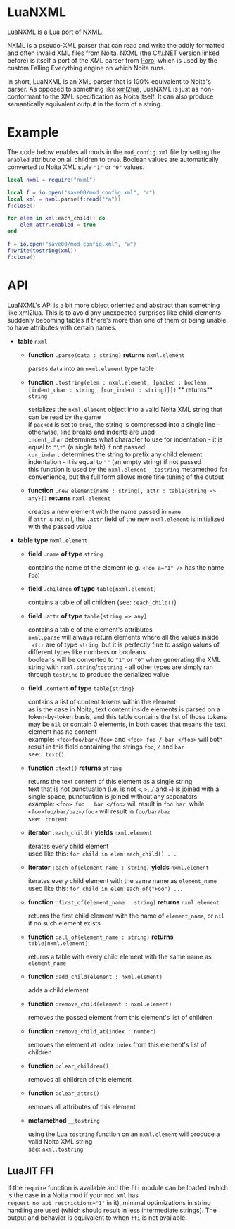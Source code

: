 LuaNXML
===

LuaNXML is a Lua port of [NXML](https://github.com/XWitchProject/NXML).

NXML is a pseudo-XML parser that can read and write the oddly formatted and often invalid XML files from [Noita](https://noitagame.com). NXML (the C#/.NET version linked before) is itself a port of the XML parser from [Poro](https://github.com/gummikana/poro), which is used by the custom Falling Everything engine on which Noita runs.

In short, LuaNXML is an XML parser that is 100% equivalent to Noita's parser. As opposed to something like [xml2lua](https://github.com/manoelcampos/xml2lua), LuaNXML is just as non-conformant to the XML specification as Noita itself. It can also produce semantically equivalent output in the form of a string.

# Example

The code below enables all mods in the `mod_config.xml` file by setting the `enabled` attribute on all children to `true`. Boolean values are automatically converted to Noita XML style `"1"` or `"0"` values.

```lua
local nxml = require("nxml")

local f = io.open("save00/mod_config.xml", "r")
local xml = nxml.parse(f:read("*a"))
f:close()

for elem in xml:each_child() do
    elem.attr.enabled = true
end

f = io.open("save00/mod_config.xml", "w")
f:write(tostring(xml))
f:close()
```

# API

LuaNXML's API is a bit more object oriented and abstract than something like xml2lua. This is to avoid any unexpected surprises like child elements suddenly becoming tables if there's more than one of them or being unable to have attributes with certain names.

* **table** `nxml`
    * **function** `.parse(data : string)` **returns** `nxml.element`

      parses `data` into an `nxml.element` type table

    * **function** `.tostring(elem : nxml.element, [packed : boolean, [indent_char : string, [cur_indent : string]]])` ** returns** `string`

      serializes the `nxml.element` object into a valid Noita XML string that can be read by the game  
      if `packed` is set to `true`, the string is compressed into a single line - otherwise, line breaks and indents are used  
      `indent_char` determines what character to use for indentation - it is equal to `"\t"` (a single tab) if not passed  
      `cur_indent` determines the string to prefix any child element indentation - it is equal to `""` (an empty string) if not passed  
      this function is used by the `nxml.element` `__tostring` metamethod for convenience, but the full form allows more fine tuning of the output

    * **function** `.new_element(name : string[, attr : table{string => any}])` **returns** `nxml.element`

      creates a new element with the name passed in `name`  
      if `attr` is not nil, the `.attr` field of the new `nxml.element` is initialized with the passed value

* **table type** `nxml.element`
    * **field** `.name` **of type** `string`

      contains the name of the element (e.g. `<Foo a="1" />` has the name `Foo`)

    * **field** `.children` **of type** `table[nxml.element]`

      contains a table of all children (see: `:each_child()`)

    * **field** `.attr` **of type** `table{string => any}`

      contains a table of the element's attributes  
      `nxml.parse` will always return elements where all the values inside `.attr` are of type `string`, but it is perfectly fine to assign values of different types like numbers or booleans  
      booleans will be converted to `"1"` or `"0"` when generating the XML string with `nxml.string`/`tostring` - all other types are simply ran through `tostring` to produce the serialized value

    * **field** `.content` **of type** `table{string}`

      contains a list of content tokens within the element  
      as is the case in Noita, text content inside elements is parsed on a token-by-token basis, and this table contains the list of those tokens  
      may be `nil` or contain 0 elements, in both cases that means the text element has no content  
      example: `<foo>foo/bar</foo>` and `<foo> foo / bar </foo>` will both result in this field containing the strings `foo`, `/` and `bar`  
      see: `:text()`

    * **function** `:text()` **returns** `string`

      returns the text content of this element as a single string  
      text that is not punctuation (i.e. is not `<`, `>`, `/` and `=`) is joined with a single space, punctuation is joined without any separators  
      example: `<foo> foo   bar </foo>` will result in `foo bar`, while `<foo>foo/bar/baz</foo>` will result in `foo/bar/baz`  
      see: `.content`

    * **iterator** `:each_child()` **yields** `nxml.element`

      iterates every child element  
      used like this: `for child in elem:each_child() ...`

    * **iterator** `:each_of(element_name : string)` **yields** `nxml.element`

      iterates every child element with the same name as `element_name`  
      used like this: `for child in elem:each_of("Foo") ...`

    * **function** `:first_of(element_name : string)` **returns** `nxml.element`

      returns the first child element with the name of `element_name`, or `nil` if no such element exists

    * **function** `:all_of(element_name : string)` **returns** `table[nxml.element]`

      returns a table with every child element with the same name as `element_name`  

    * **function** `:add_child(element : nxml.element)`

      adds a child element

    * **function** `:remove_child(element : nxml.element)`

      removes the passed element from this element's list of children

    * **function** `:remove_child_at(index : number)`

      removes the element at index `index` from this element's list of children

    * **function** `:clear_children()`

      removes all children of this element

    * **function** `:clear_attrs()`

      removes all attributes of this element

    * **metamethod** `__tostring`  

      using the Lua `tostring` function on an `nxml.element` will produce a valid Noita XML string  
      see: `nxml.tostring`

      

## LuaJIT FFI

If the `require` function is available and the `ffi` module can be loaded (which is the case in a Noita mod if your `mod.xml` has `request_no_api_restrictions="1"` in it), minimal optimizations in string handling are used (which should result in less intermediate strings). The output and behavior is equivalent to when `ffi` is not available.
